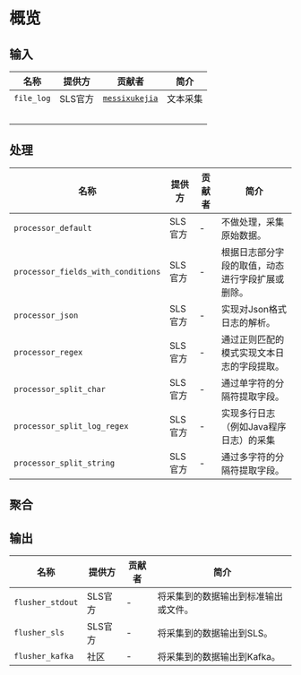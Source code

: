 # 概览

## 输入

| 名称         | 提供方   | 贡献者                                                   | 简介   |
| ---------- | ----- | ----------------------------------------------------- | ---- |
| `file_log` | SLS官方 | [`messixukejia`](https://github.com/messixukejia) | 文本采集 |
|            |       |                                                       |      |
|            |       |                                                       |      |
|            |       |                                                       |      |
|            |       |                                                       |      |
|            |       |                                                       |      |

## 处理

| 名称                          | 提供方   | 贡献者 | 简介                    |
| --------------------------- | ----- | --- | --------------------- |
| `processor_default`         | SLS官方 | -   | 不做处理，采集原始数据。        |
| `processor_fields_with_conditions` | SLS官方 | -  | 根据日志部分字段的取值，动态进行字段扩展或删除。 |
| `processor_json`            | SLS官方 | -   | 实现对Json格式日志的解析。       |
| `processor_regex`           | SLS官方 | -   | 通过正则匹配的模式实现文本日志的字段提取。 |
| `processor_split_char`      | SLS官方 | -   | 通过单字符的分隔符提取字段。        |
| `processor_split_log_regex` | SLS官方 | -   | 实现多行日志（例如Java程序日志）的采集 |
| `processor_split_string`    | SLS官方 | -   | 通过多字符的分隔符提取字段。        |

## 聚合

## 输出

| 名称               | 提供方   | 贡献者 | 简介                 |
| ---------------- | ----- | --- | ------------------ |
| `flusher_stdout` | SLS官方 | -   | 将采集到的数据输出到标准输出或文件。 |
| `flusher_sls`    | SLS官方 | -   | 将采集到的数据输出到SLS。     |
| `flusher_kafka`  | 社区    | -   | 将采集到的数据输出到Kafka。   |

